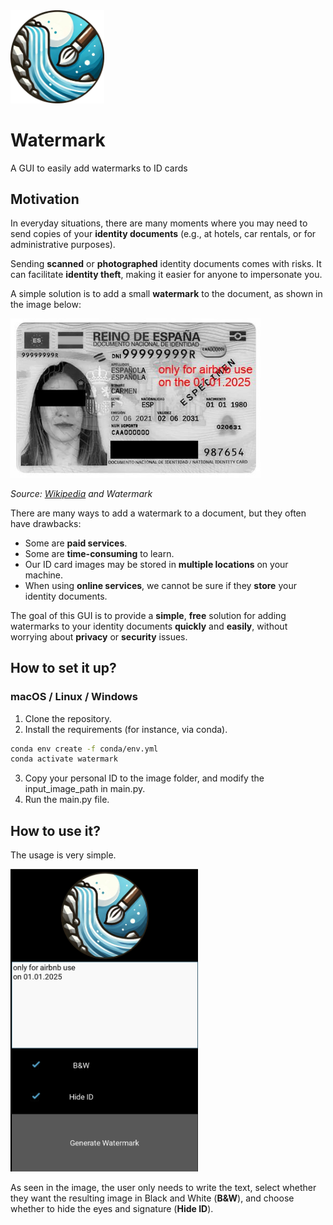 <img src="images/logo.png" width="150"/>

# Watermark
A GUI to easily add watermarks to ID cards

## Motivation

In everyday situations, there are many moments where you may need to send copies of your **identity documents** (e.g., at hotels, car rentals, or for administrative purposes).

Sending **scanned** or **photographed** identity documents comes with risks. It can facilitate **identity theft**, making it easier for anyone to impersonate you. 

A simple solution is to add a small **watermark** to the document, as shown in the image below:

<img src="images/example.jpg" width="400"/>

*Source: [Wikipedia](https://es.wikipedia.org/wiki/Documento_nacional_de_identidad_%28España%29) and Watermark* 


There are many ways to add a watermark to a document, but they often have drawbacks:
- Some are **paid services**.
- Some are **time-consuming** to learn.
- Our ID card images may be stored in **multiple locations** on your machine.
- When using **online services**, we cannot be sure if they **store** your identity documents.

The goal of this GUI is to provide a **simple**, **free** solution for adding watermarks to your identity documents **quickly** and **easily**, without worrying about **privacy** or **security** issues.

## How to set it up?
### macOS / Linux / Windows
1. Clone the repository.
2. Install the requirements (for instance, via conda).
```bash
conda env create -f conda/env.yml
conda activate watermark
```
3. Copy your personal ID to the image folder, and modify the input_image_path in main.py.
4. Run the main.py file.


## How to use it?
The usage is very simple.

<img src="images/example2.png" width="300"/>

As seen in the image, the user only needs to write the text, select whether they want the resulting image in Black and White (**B&W**), and choose whether to hide the eyes and signature (**Hide ID**).
